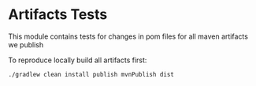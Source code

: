# Artifacts Tests

This module contains tests for changes in pom files for all maven artifacts we publish

To reproduce locally build all artifacts first:

```shell
./gradlew clean install publish mvnPublish dist
```
